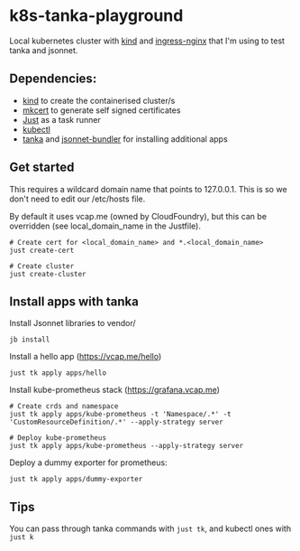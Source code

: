 # k8s-tanka-playground

Local kubernetes cluster with [kind](https://github.com/kubernetes-sigs/kind) and [ingress-nginx](https://github.com/kubernetes/ingress-nginx) that I'm using to test tanka and jsonnet.

## Dependencies:
- [kind](https://github.com/kubernetes-sigs/kind) to create the containerised cluster/s
- [mkcert](https://github.com/FiloSottile/mkcert) to generate self signed certificates
- [Just](https://github.com/casey/just) as a task runner
- [kubectl](https://kubernetes.io/docs/tasks/tools/#kubectl)
- [tanka](https://github.com/grafana/tanka) and [jsonnet-bundler](https://github.com/jsonnet-bundler/jsonnet-bundler) for installing additional apps

## Get started

This requires a wildcard domain name that points to 127.0.0.1. This is so we don't need to edit our /etc/hosts file.

By default it uses vcap.me (owned by CloudFoundry), but this can be overridden (see local_domain_name in the Justfile). 

```
# Create cert for <local_domain_name> and *.<local_domain_name>
just create-cert

# Create cluster
just create-cluster
```

## Install apps with tanka

Install Jsonnet libraries to vendor/
```
jb install
```

Install a hello app (https://vcap.me/hello)
```
just tk apply apps/hello
```

Install kube-prometheus stack (https://grafana.vcap.me)
```
# Create crds and namespace
just tk apply apps/kube-prometheus -t 'Namespace/.*' -t 'CustomResourceDefinition/.*' --apply-strategy server

# Deploy kube-prometheus
just tk apply apps/kube-prometheus --apply-strategy server
```

Deploy a dummy exporter for prometheus:
```
just tk apply apps/dummy-exporter
```

## Tips

You can pass through tanka commands with `just tk`, and kubectl ones with `just k`
